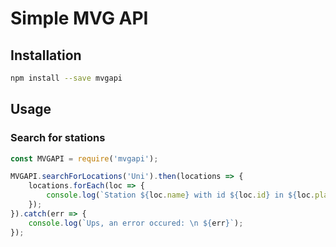 # Simple MVG API
## Installation
```bash
npm install --save mvgapi
```
## Usage
### Search for stations
```JavaScript
const MVGAPI = require('mvgapi');

MVGAPI.searchForLocations('Uni').then(locations => {
    locations.forEach(loc => {
        console.log(`Station ${loc.name} with id ${loc.id} in ${loc.place} offers ${loc.products.join(' and ')}`);
    });
}).catch(err => {
    console.log(`Ups, an error occured: \n ${err}`);
});
```